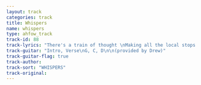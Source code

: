 ```yaml
---
layout: track
categories: track
title: Whispers
name: whispers
type: ahfow_track
track-id: 88
track-lyrics: "There's a train of thought \nMaking all the local stops \nHere's where I get off \nThat is where I fall \nThere's a rule of thumb \nThat comes in handy \nIt isn't just your word \nIt's who you give it to \n\nCan you hear the whispers?\nThe deafening whispers \nCan you hear the whispers?\nGanging up on me \n\nAirport time \nMoves so quickly \nIn the airport lights \nWe look so sickly \nRemember the caress \nOf your magical fingers \nI did a foolish thing \nI must be a fool \n\nMy mind is playing tricks on me,\nMy life is catchin' up with me \nIt's so damn hard to disentangle \nMy emotions \nIf we ask for the impossible,\nMaybe they will give it to us \nCould it really be...\nOur luck is coming back?"
track-guitar: "Intro, Verse\nG, C, D\n\n(provided by Drew)"
track-guitar-flag: true
track-author: 
track-sort: "WHISPERS"
track-original: 
---
```

